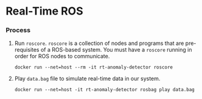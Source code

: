 # Real-Time ROS 
### Process
1. Run `roscore`. `roscore` is a collection of nodes and programs that are pre-requisites of a ROS-based system. You must have a `roscore` running in order for ROS nodes to communicate.

    `docker run --net=host --rm -it rt-anomaly-detector roscore`

2. Play `data.bag` file to simulate real-time data in our system.

    `docker run --net=host -it rt-anomaly-detector rosbag play data.bag`